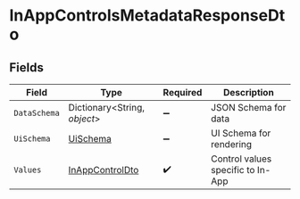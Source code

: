 # InAppControlsMetadataResponseDto


## Fields

| Field                                                         | Type                                                          | Required                                                      | Description                                                   |
| ------------------------------------------------------------- | ------------------------------------------------------------- | ------------------------------------------------------------- | ------------------------------------------------------------- |
| `DataSchema`                                                  | Dictionary<String, *object*>                                  | :heavy_minus_sign:                                            | JSON Schema for data                                          |
| `UiSchema`                                                    | [UiSchema](../../Models/Components/UiSchema.md)               | :heavy_minus_sign:                                            | UI Schema for rendering                                       |
| `Values`                                                      | [InAppControlDto](../../Models/Components/InAppControlDto.md) | :heavy_check_mark:                                            | Control values specific to In-App                             |